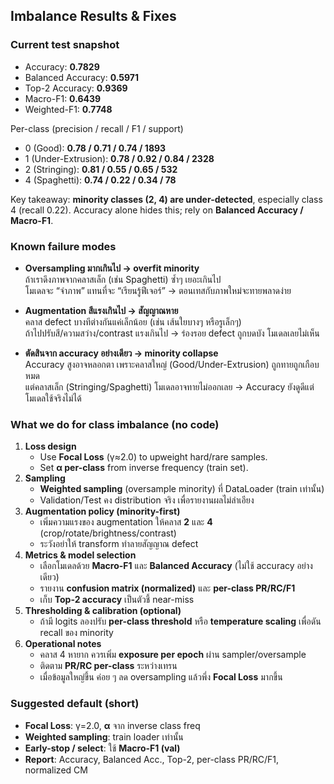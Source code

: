 ## Imbalance Results & Fixes
### Current test snapshot
- Accuracy: **0.7829**
- Balanced Accuracy: **0.5971**
- Top-2 Accuracy: **0.9369**
- Macro-F1: **0.6439**
- Weighted-F1: **0.7748**

Per-class (precision / recall / F1 / support)
- 0 (Good): **0.78 / 0.71 / 0.74 / 1893**
- 1 (Under-Extrusion): **0.78 / 0.92 / 0.84 / 2328**
- 2 (Stringing): **0.81 / 0.55 / 0.65 / 532**
- 4 (Spaghetti): **0.74 / 0.22 / 0.34 / 78**

Key takeaway: **minority classes (2, 4) are under-detected**, especially class 4 (recall 0.22). Accuracy alone hides this; rely on **Balanced Accuracy / Macro-F1**.

### Known failure modes
- **Oversampling มากเกินไป → overfit minority**  
  ถ้าเราดึงภาพจากคลาสเล็ก (เช่น Spaghetti) ซ้ำๆ เยอะเกินไป  
  โมเดลจะ “จำภาพ” แทนที่จะ “เรียนรู้ฟีเจอร์” → ตอนเทสกับภาพใหม่จะทายพลาดง่าย  

- **Augmentation สีแรงเกินไป → สัญญาณหาย**  
  คลาส defect บางทีต่างกันแค่เล็กน้อย (เช่น เส้นใยบางๆ หรือรูเล็กๆ)  
  ถ้าไปปรับสี/ความสว่าง/contrast แรงเกินไป → ร่องรอย defect ถูกบดบัง โมเดลเลยไม่เห็น  

- **ตัดสินจาก accuracy อย่างเดียว → minority collapse**  
  Accuracy สูงอาจหลอกตา เพราะคลาสใหญ่ (Good/Under-Extrusion) ถูกทายถูกเกือบหมด  
  แต่คลาสเล็ก (Stringing/Spaghetti) โมเดลอาจทายไม่ออกเลย → Accuracy ยังดูดีแต่โมเดลใช้จริงไม่ได้  
### What we do for class imbalance (no code)
1) **Loss design**
   - Use **Focal Loss** (γ≈2.0) to upweight hard/rare samples.
   - Set **α per-class** from inverse frequency (train set).
2) **Sampling**
   - **Weighted sampling** (oversample minority) ที่ DataLoader (train เท่านั้น)
   - Validation/Test คง distribution จริง เพื่อรายงานผลไม่ลำเอียง
3) **Augmentation policy (minority-first)**
   - เพิ่มความแรงของ augmentation ให้คลาส **2** และ **4** (crop/rotate/brightness/contrast)
   - ระวังอย่าให้ transform ทำลายสัญญาณ defect
4) **Metrics & model selection**
   - เลือกโมเดลด้วย **Macro-F1** และ **Balanced Accuracy** (ไม่ใช้ accuracy อย่างเดียว)
   - รายงาน **confusion matrix (normalized)** และ **per-class PR/RC/F1**
   - เก็บ **Top-2 accuracy** เป็นตัวชี้ near-miss
5) **Thresholding & calibration (optional)**
   - ถ้ามี logits ลองปรับ **per-class threshold** หรือ **temperature scaling** เพื่อดัน recall ของ minority
6) **Operational notes**
   - คลาส 4 หายาก ควรเพิ่ม **exposure per epoch** ผ่าน sampler/oversample
   - ติดตาม **PR/RC per-class** ระหว่างเทรน
   - เมื่อข้อมูลใหญ่ขึ้น ค่อย ๆ ลด oversampling แล้วพึ่ง **Focal Loss** มากขึ้น

### Suggested default (short)
- **Focal Loss**: γ=2.0, **α** จาก inverse class freq  
- **Weighted sampling**: train loader เท่านั้น  
- **Early-stop / select**: ใช้ **Macro-F1 (val)**  
- **Report**: Accuracy, Balanced Acc., Top-2, per-class PR/RC/F1, normalized CM


